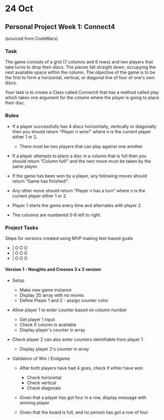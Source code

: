 # 24 Oct
## Personal Project Week 1: Connect4

(sourced from CodeWars)
### Task

The game consists of a grid (7 columns and 6 rows) and two players that take turns to drop their discs. The pieces fall straight down, occupying the next available space within the column. The objective of the game is to be the first to form a horizontal, vertical, or diagonal line of four of one's own discs.

Your task is to create a Class called Connect4 that has a method called play which takes one argument for the column where the player is going to place their disc.

### Rules

* If a player successfully has 4 discs horizontally, vertically or diagonally then you should return "Player n wins!” where n is the current player either 1 or 2.

    * There must be two players that can play against one another

* If a player attempts to place a disc in a column that is full then you should return ”Column full!” and the next move must be taken by the same player.

* If the game has been won by a player, any following moves should return ”Game has finished!”.

* Any other move should return ”Player n has a turn” where n is the current player either 1 or 2.

* Player 1 starts the game every time and alternates with player 2.

* The columns are numbered 0-6 left to right.



### Project Tasks
Steps for versions created using MVP making test-based goals

* | O O O
* | O O O
* | O O O


#### Version 1 - Noughts and Crosses 3 x 3 version
* Setup
    * Make new game instance
    * Display 2D array with no moves
    * Define Player 1 and 2 - assign counter color

* Allow player 1 to enter counter based on column number
    * Get player 1 input
    * Check if column is available
    * Display player's counter in array

* Check player 2 can also enter counters identifiable from player 1
    * Display player 2's counter in array

* Validation of Win / Endgame
    * After both players have had 4 goes, check if either have won
        * Check horizontal
        * Check vertical
        * Check diagonals

    * Given that a player has got four in a row, display message with winning player
    * Given that the board is full, and no person has got a row of four



